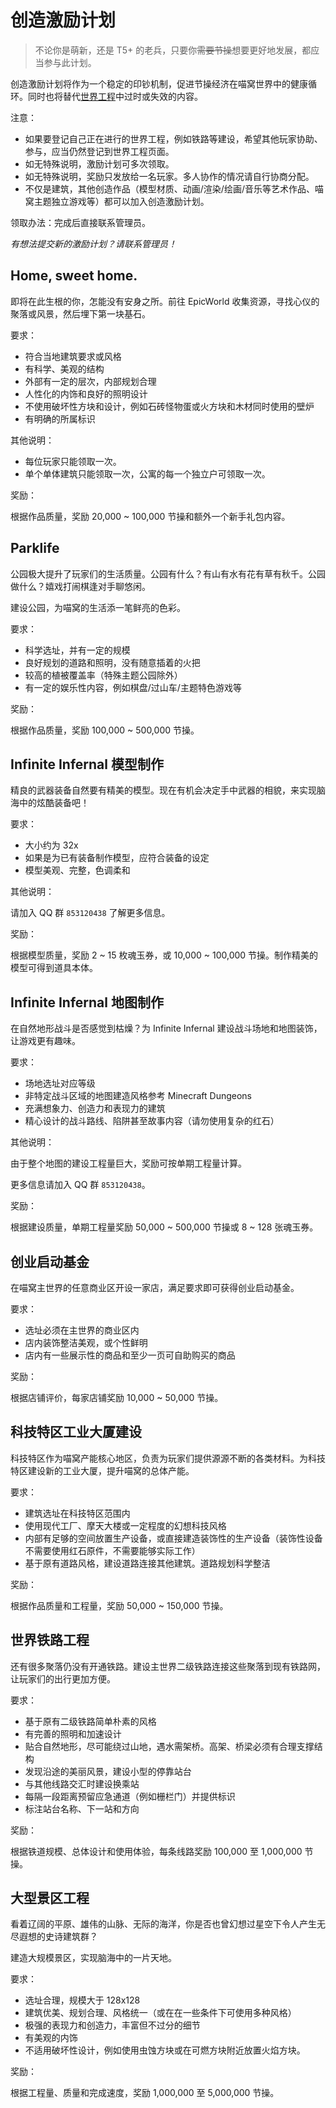 # 创造激励计划

> 不论你是萌新，还是 T5+ 的老兵，只要你~~需要节操~~想要更好地发展，都应当参与此计划。

创造激励计划将作为一个稳定的印钞机制，促进节操经济在喵窝世界中的健康循环。同时也将替代[世界工程](nyaa/projects.md)中过时或失效的内容。

注意：

- 如果要登记自己正在进行的世界工程，例如铁路等建设，希望其他玩家协助、参与，应当仍然登记到世界工程页面。
- 如无特殊说明，激励计划可多次领取。
- 如无特殊说明，奖励只发放给一名玩家。多人协作的情况请自行协商分配。
- 不仅是建筑，其他创造作品（模型材质、动画/渲染/绘画/音乐等艺术作品、喵窝主题独立游戏等）都可以加入创造激励计划。

领取办法：完成后直接联系管理员。

*有想法提交新的激励计划？请联系管理员！*

## Home, sweet home.

即将在此生根的你，怎能没有安身之所。前往 EpicWorld 收集资源，寻找心仪的聚落或风景，然后埋下第一块基石。

要求：

- 符合当地建筑要求或风格
- 有科学、美观的结构
- 外部有一定的层次，内部规划合理
- 人性化的内饰和良好的照明设计
- 不使用破坏性方块和设计，例如石砖怪物蛋或火方块和木材同时使用的壁炉
- 有明确的所属标识

其他说明：

- 每位玩家只能领取一次。
- 单个单体建筑只能领取一次，公寓的每一个独立户可领取一次。

奖励：

根据作品质量，奖励 20,000 ~ 100,000 节操和额外一个新手礼包内容。

## Parklife

公园极大提升了玩家们的生活质量。公园有什么？有山有水有花有草有秋千。公园做什么？嬉戏打闹棋逢对手聊悠闲。

建设公园，为喵窝的生活添一笔鲜亮的色彩。

要求：

- 科学选址，并有一定的规模
- 良好规划的道路和照明，没有随意插着的火把
- 较高的植被覆盖率（特殊主题公园除外）
- 有一定的娱乐性内容，例如棋盘/过山车/主题特色游戏等

奖励：

根据作品质量，奖励 100,000 ~ 500,000 节操。

## Infinite Infernal 模型制作

精良的武器装备自然要有精美的模型。现在有机会决定手中武器的相貌，来实现脑海中的炫酷装备吧！

要求：

- 大小约为 32x
- 如果是为已有装备制作模型，应符合装备的设定
- 模型美观、完整，色调柔和

其他说明：

请加入 QQ 群 `853120438` 了解更多信息。

奖励：

根据模型质量，奖励 2 ~ 15 枚魂玉券，或 10,000 ~ 100,000 节操。制作精美的模型可得到道具本体。

## Infinite Infernal 地图制作

在自然地形战斗是否感觉到枯燥？为 Infinite Infernal 建设战斗场地和地图装饰，让游戏更有趣味。

要求：

- 场地选址对应等级
- 非特定战斗区域的地图建造风格参考 Minecraft Dungeons
- 充满想象力、创造力和表现力的建筑
- 精心设计的战斗路线、陷阱甚至故事内容（请勿使用复杂的红石）

其他说明：

由于整个地图的建设工程量巨大，奖励可按单期工程量计算。

更多信息请加入 QQ 群 `853120438`。

奖励：

根据建设质量，单期工程量奖励 50,000 ~ 500,000 节操或 8 ~ 128 张魂玉券。

## 创业启动基金

在喵窝主世界的任意商业区开设一家店，满足要求即可获得创业启动基金。

要求：

- 选址必须在主世界的商业区内
- 店内装饰整洁美观，或个性鲜明
- 店内有一些展示性的商品和至少一页可自助购买的商品

奖励：

根据店铺评价，每家店铺奖励 10,000 ~ 50,000 节操。

## 科技特区工业大厦建设

科技特区作为喵窝产能核心地区，负责为玩家们提供源源不断的各类材料。为科技特区建设新的工业大厦，提升喵窝的总体产能。

要求：

- 建筑选址在科技特区范围内
- 使用现代工厂、摩天大楼或一定程度的幻想科技风格
- 内部有足够的空间放置生产设备，或直接建造装饰性的生产设备（装饰性设备不需要使用红石原件，不需要能够实际工作）
- 基于原有道路风格，建设道路连接其他建筑。道路规划科学整洁

奖励：

根据作品质量和工程量，奖励 50,000 ~ 150,000 节操。

## 世界铁路工程

还有很多聚落仍没有开通铁路。建设主世界二级铁路连接这些聚落到现有铁路网，让玩家们的出行更加方便。

要求：

- 基于原有二级铁路简单朴素的风格
- 有完善的照明和加速设计
- 贴合自然地形，尽可能绕过山地，遇水需架桥。高架、桥梁必须有合理支撑结构
- 发现沿途的美丽风景，建设小型的停靠站台
- 与其他线路交汇时建设换乘站
- 每隔一段距离预留应急通道（例如栅栏门）并提供标识
- 标注站台名称、下一站和方向

奖励：

根据铁道规模、总体设计和使用体验，每条线路奖励 100,000 至 1,000,000 节操。

## 大型景区工程

看着辽阔的平原、雄伟的山脉、无际的海洋，你是否也曾幻想过星空下令人产生无尽遐想的史诗建筑群？

建造大规模景区，实现脑海中的一片天地。

要求：

- 选址合理，规模大于 128x128
- 建筑优美、规划合理、风格统一（或在在一些条件下可使用多种风格）
- 极强的表现力和创造力，丰富但不过分的细节
- 有美观的内饰
- 不适用破坏性设计，例如使用虫蚀方块或在可燃方块附近放置火焰方块。

奖励：

根据工程量、质量和完成速度，奖励 1,000,000 至 5,000,000 节操。
